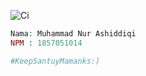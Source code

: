 ![Ci](https://codeigniter.com/assets/images/ci-logo-big.png)
``` php
Nama: Muhammad Nur Ashiddiqi
NPM : 1857051014

#KeepSantuyMamanks:)
```

